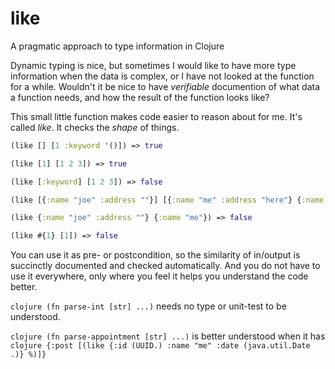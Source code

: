 like
====

A pragmatic approach to type information in Clojure

Dynamic typing is nice, but sometimes I would like to have more type information when the data is complex, or I have not looked at the function for a while.
Wouldn't it be nice to have *verifiable* documention of what data a function needs, and how the result of the function looks like?

This small little function makes code easier to reason about for me. It's called *like*.
It checks the *shape* of things. 

```clojure
(like [] [1 :keyword '()]) => true

(like [1] [1 2 3]) => true

(like [:keyword] [1 2 3]) => false

(like [{:name "joe" :address ""}] [{:name "me" :address "here"} {:name "you" :address "there"}]) => true

(like {:name "joe" :address ""} {:name "me"}) => false

(like #{1} [1]) => false
```

You can use it as pre- or postcondition, so the similarity of in/output is succinctly documented and checked automatically.
And you do not have to use it everywhere, only where you feel it helps you understand the code better.

```clojure (fn parse-int [str] ...)``` needs no type or unit-test to be understood.

```clojure (fn parse-appointment [str] ...)``` is better understood when it has ```clojure {:post [(like {:id (UUID.) :name "me" :date (java.util.Date .)} %)]}```
